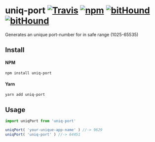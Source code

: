 # uniq-port [![Travis][travis-badge]][travis-link] [![npm][npm-badge]][npm-link] [![bitHound][bithound-dep-badge]][bithound-link] [![bitHound][bithound-dev-badge]][bithound-link]

[travis-badge]: https://img.shields.io/travis/vkalinichev/uniq-port.svg
[travis-link]: https://travis-ci.org/vkalinichev/uniq-port
[npm-badge]: https://img.shields.io/npm/v/uniq-port.svg
[npm-link]: https://www.npmjs.com/package/uniq-port
[bithound-dep-badge]: https://img.shields.io/bithound/dependencies/github/vkalinichev/uniq-port.svg
[bithound-dev-badge]: https://img.shields.io/bithound/devDependencies/github/vkalinichev/uniq-port.svg
[bithound-link]: https://www.bithound.io/github/vkalinichev/uniq-port

Generates an unique port-number for in safe range (1025-65535) 

## Install
#### NPM
```bash
npm install uniq-port
 ```
#### Yarn 
```bash
yarn add uniq-port
 ```

## Usage
```js
import uniqPort from 'uniq-port'

uniqPort( 'your-unique-app-name' ) //-> 9629
uniqPort( 'uniq-port' ) //-> 64451
```
